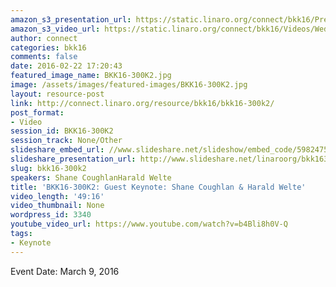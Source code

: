 ```yaml
---
amazon_s3_presentation_url: https://static.linaro.org/connect/bkk16/Presentations/Wednesday/BKK16-300K2.pdf
amazon_s3_video_url: https://static.linaro.org/connect/bkk16/Videos/Wednesday/BKK16-300K2%20Shane%20Coughland%20and%20Harald%20Kelte.mp4
author: connect
categories: bkk16
comments: false
date: 2016-02-22 17:20:43
featured_image_name: BKK16-300K2.jpg
image: /assets/images/featured-images/BKK16-300K2.jpg
layout: resource-post
link: http://connect.linaro.org/resource/bkk16/bkk16-300k2/
post_format:
- Video
session_id: BKK16-300K2
session_track: None/Other
slideshare_embed_url: //www.slideshare.net/slideshow/embed_code/59824756
slideshare_presentation_url: http://www.slideshare.net/linaroorg/bkk16300k2-shane-coughlan-harald-welte-keynotes
slug: bkk16-300k2
speakers: Shane CoughlanHarald Welte
title: 'BKK16-300K2: Guest Keynote: Shane Coughlan & Harald Welte'
video_length: '49:16'
video_thumbnail: None
wordpress_id: 3340
youtube_video_url: https://www.youtube.com/watch?v=b4Bli8h0V-Q
tags:
- Keynote
---
```


Event Date: March 9, 2016